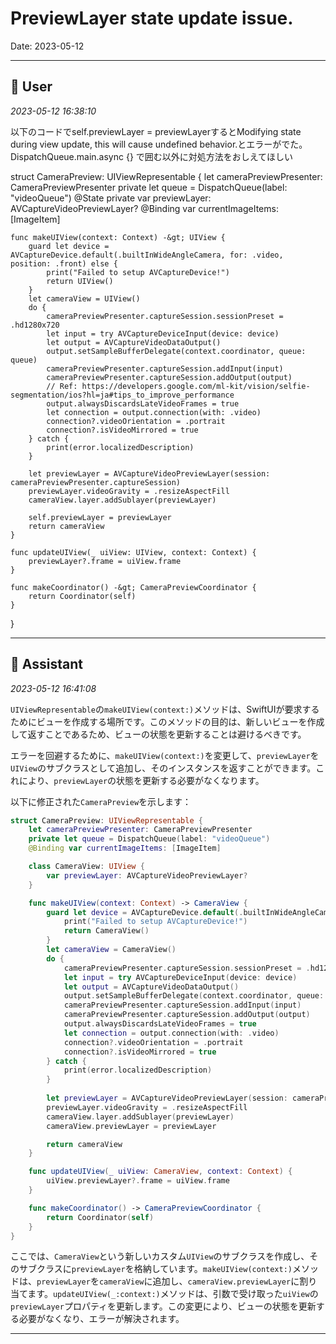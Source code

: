 # PreviewLayer state update issue.

Date: 2023-05-12

---

## 👤 User
*2023-05-12 16:38:10*

以下のコードでself.previewLayer = previewLayerするとModifying state during view update, this will cause undefined behavior.とエラーがでた。DispatchQueue.main.async {} で囲む以外に対処方法をおしえてほしい



struct CameraPreview: UIViewRepresentable {
    let cameraPreviewPresenter: CameraPreviewPresenter
    private let queue = DispatchQueue(label: "videoQueue")
    @State private var previewLayer: AVCaptureVideoPreviewLayer?
    @Binding var currentImageItems: [ImageItem]

    func makeUIView(context: Context) -&gt; UIView {
        guard let device = AVCaptureDevice.default(.builtInWideAngleCamera, for: .video, position: .front) else {
            print("Failed to setup AVCaptureDevice!")
            return UIView()
        }
        let cameraView = UIView()
        do {
            cameraPreviewPresenter.captureSession.sessionPreset = .hd1280x720
            let input = try AVCaptureDeviceInput(device: device)
            let output = AVCaptureVideoDataOutput()
            output.setSampleBufferDelegate(context.coordinator, queue: queue)
            cameraPreviewPresenter.captureSession.addInput(input)
            cameraPreviewPresenter.captureSession.addOutput(output)
            // Ref: https://developers.google.com/ml-kit/vision/selfie-segmentation/ios?hl=ja#tips_to_improve_performance
            output.alwaysDiscardsLateVideoFrames = true
            let connection = output.connection(with: .video)
            connection?.videoOrientation = .portrait
            connection?.isVideoMirrored = true
        } catch {
            print(error.localizedDescription)
        }
        
        let previewLayer = AVCaptureVideoPreviewLayer(session: cameraPreviewPresenter.captureSession)
        previewLayer.videoGravity = .resizeAspectFill
        cameraView.layer.addSublayer(previewLayer)

        self.previewLayer = previewLayer
        return cameraView
    }

    func updateUIView(_ uiView: UIView, context: Context) {
        previewLayer?.frame = uiView.frame
    }

    func makeCoordinator() -&gt; CameraPreviewCoordinator {
        return Coordinator(self)
    }
}

---

## 🤖 Assistant
*2023-05-12 16:41:08*

`UIViewRepresentable`の`makeUIView(context:)`メソッドは、SwiftUIが要求するためにビューを作成する場所です。このメソッドの目的は、新しいビューを作成して返すことであるため、ビューの状態を更新することは避けるべきです。

エラーを回避するために、`makeUIView(context:)`を変更して、`previewLayer`を`UIView`のサブクラスとして追加し、そのインスタンスを返すことができます。これにより、`previewLayer`の状態を更新する必要がなくなります。

以下に修正された`CameraPreview`を示します：

```swift
struct CameraPreview: UIViewRepresentable {
    let cameraPreviewPresenter: CameraPreviewPresenter
    private let queue = DispatchQueue(label: "videoQueue")
    @Binding var currentImageItems: [ImageItem]

    class CameraView: UIView {
        var previewLayer: AVCaptureVideoPreviewLayer?
    }

    func makeUIView(context: Context) -> CameraView {
        guard let device = AVCaptureDevice.default(.builtInWideAngleCamera, for: .video, position: .front) else {
            print("Failed to setup AVCaptureDevice!")
            return CameraView()
        }
        let cameraView = CameraView()
        do {
            cameraPreviewPresenter.captureSession.sessionPreset = .hd1280x720
            let input = try AVCaptureDeviceInput(device: device)
            let output = AVCaptureVideoDataOutput()
            output.setSampleBufferDelegate(context.coordinator, queue: queue)
            cameraPreviewPresenter.captureSession.addInput(input)
            cameraPreviewPresenter.captureSession.addOutput(output)
            output.alwaysDiscardsLateVideoFrames = true
            let connection = output.connection(with: .video)
            connection?.videoOrientation = .portrait
            connection?.isVideoMirrored = true
        } catch {
            print(error.localizedDescription)
        }
        
        let previewLayer = AVCaptureVideoPreviewLayer(session: cameraPreviewPresenter.captureSession)
        previewLayer.videoGravity = .resizeAspectFill
        cameraView.layer.addSublayer(previewLayer)
        cameraView.previewLayer = previewLayer

        return cameraView
    }

    func updateUIView(_ uiView: CameraView, context: Context) {
        uiView.previewLayer?.frame = uiView.frame
    }

    func makeCoordinator() -> CameraPreviewCoordinator {
        return Coordinator(self)
    }
}
```

ここでは、`CameraView`という新しいカスタム`UIView`のサブクラスを作成し、そのサブクラスに`previewLayer`を格納しています。`makeUIView(context:)`メソッドは、`previewLayer`を`cameraView`に追加し、`cameraView.previewLayer`に割り当てます。`updateUIView(_:context:)`メソッドは、引数で受け取った`uiView`の`previewLayer`プロパティを更新します。この変更により、ビューの状態を更新する必要がなくなり、エラーが解決されます。

---
